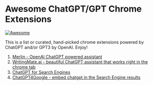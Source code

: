# Awesome ChatGPT/GPT Chrome Extensions
[![Awesome](https://cdn.rawgit.com/sindresorhus/awesome/d7305f38d29fed78fa85652e3a63e154dd8e8829/media/badge.svg)](https://github.com/sindresorhus/awesome)

This is a list or curated, hand-picked chrome extensions powered by ChatGPT and/or GPT3 by OpenAI. Enjoy!

1. [Merlin - OpenAI ChatGPT powered assistant](https://merlin.foyer.work/)
2. [WritingMate.ai - beautiful ChatGPT assistant that works right in the chrome tab](writingmate.ai)
3. [ChatGPT for Search Engines](https://chrome.google.com/webstore/detail/chatgpt-for-search-engine/feeonheemodpkdckaljcjogdncpiiban)
4. [ChatGPT4Google - embed chatgpt in the Search Engine results](chatgpt4google.com)
